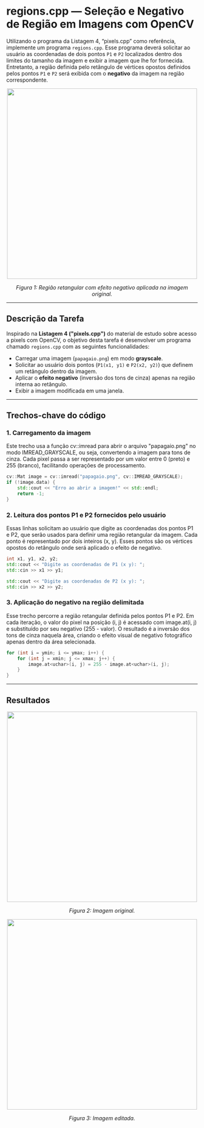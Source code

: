 # regions.cpp — Seleção e Negativo de Região em Imagens com OpenCV

Utilizando o programa da Listagem 4, “pixels.cpp” como referência, implemente um programa `regions.cpp`. Esse programa deverá solicitar ao usuário as coordenadas de dois pontos `P1` e `P2` localizados dentro dos limites do tamanho da imagem e exibir a imagem que lhe for fornecida. Entretanto, a região definida pelo retângulo de vértices opostos definidos pelos pontos `P1` e `P2` será exibida com o **negativo** da imagem na região correspondente.

<p align="center">
  <img src="exemplo_negativo.png" width="500"/>
</p>

<p align="center"><i>Figura 1: Região retangular com efeito negativo aplicada na imagem original.</i></p>

---

## Descrição da Tarefa

Inspirado na **Listagem 4 ("pixels.cpp")** do material de estudo sobre acesso a pixels com OpenCV, o objetivo desta tarefa é desenvolver um programa chamado `regions.cpp` com as seguintes funcionalidades:

- Carregar uma imagem (`papagaio.png`) em modo **grayscale**.
- Solicitar ao usuário dois pontos (`P1(x1, y1)` e `P2(x2, y2)`) que definem um retângulo dentro da imagem.
- Aplicar o **efeito negativo** (inversão dos tons de cinza) apenas na região interna ao retângulo.
- Exibir a imagem modificada em uma janela.

---

## Trechos-chave do código

### 1. Carregamento da imagem
Este trecho usa a função cv::imread para abrir o arquivo "papagaio.png" no modo IMREAD_GRAYSCALE, ou seja, convertendo a imagem para tons de cinza. Cada pixel passa a ser representado por um valor entre 0 (preto) e 255 (branco), facilitando operações de processamento.

```cpp
cv::Mat image = cv::imread("papagaio.png", cv::IMREAD_GRAYSCALE);
if (!image.data) {
    std::cout << "Erro ao abrir a imagem!" << std::endl;
    return -1;
}
```

### 2. Leitura dos pontos P1 e P2 fornecidos pelo usuário 
Essas linhas solicitam ao usuário que digite as coordenadas dos pontos P1 e P2, que serão usados para definir uma região retangular da imagem. Cada ponto é representado por dois inteiros (x, y). Esses pontos são os vértices opostos do retângulo onde será aplicado o efeito de negativo. 

```cpp
int x1, y1, x2, y2;
std::cout << "Digite as coordenadas de P1 (x y): ";
std::cin >> x1 >> y1;

std::cout << "Digite as coordenadas de P2 (x y): ";
std::cin >> x2 >> y2;
```

### 3. Aplicação do negativo na região delimitada
Esse trecho percorre a região retangular definida pelos pontos P1 e P2. Em cada iteração, o valor do pixel na posição (i, j) é acessado com image.at<uchar>(i, j) e substituído por seu negativo (255 - valor). O resultado é a inversão dos tons de cinza naquela área, criando o efeito visual de negativo fotográfico apenas dentro da área selecionada.

```cpp
for (int i = ymin; i <= ymax; i++) {
    for (int j = xmin; j <= xmax; j++) {
        image.at<uchar>(i, j) = 255 - image.at<uchar>(i, j);
    }
}
```
---

## Resultados
<p align="center">
  <img src="./build/papagaio.png" width="500"/>
</p>

<p align="center"><i>Figura 2: Imagem original.</i></p>

<p align="center">
  <img src="./build/imagem_editada.png" width="500"/>
</p>

<p align="center"><i>Figura 3: Imagem editada.</i></p>



